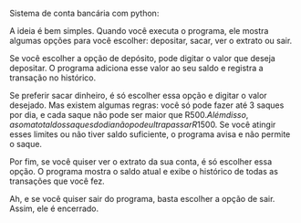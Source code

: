 Sistema de conta bancária com python:

A ideia é bem simples. Quando você executa o programa, ele mostra algumas opções para você escolher: depositar, sacar, ver o extrato ou sair.

Se você escolher a opção de depósito, pode digitar o valor que deseja depositar. O programa adiciona esse valor ao seu saldo e registra a transação no histórico.

Se preferir sacar dinheiro, é só escolher essa opção e digitar o valor desejado. Mas existem algumas regras: você só pode fazer até 3 saques por dia, e cada saque não pode ser maior que R$500. Além disso, a soma total dos saques do dia não pode ultrapassar R$1500. Se você atingir esses limites ou não tiver saldo suficiente, o programa avisa e não permite o saque.

Por fim, se você quiser ver o extrato da sua conta, é só escolher essa opção. O programa mostra o saldo atual e exibe o histórico de todas as transações que você fez.

Ah, e se você quiser sair do programa, basta escolher a opção de sair. Assim, ele é encerrado.
